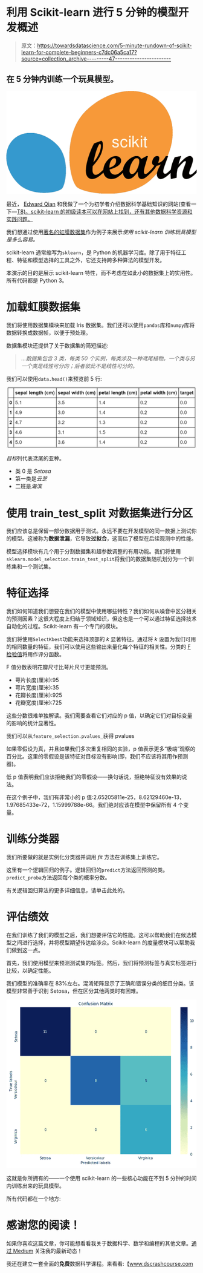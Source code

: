 # 利用 Scikit-learn 进行 5 分钟的模型开发概述

> 原文：<https://towardsdatascience.com/5-minute-rundown-of-scikit-learn-for-complete-beginners-c7dc06a5ca17?source=collection_archive---------47----------------------->

## 在 5 分钟内训练一个玩具模型。

![](img/70baac3d015f575e37a74fe256d7339d.png)

最近， [Edward Qian](https://medium.com/u/9ab35c11801?source=post_page-----c7dc06a5ca17--------------------------------) 和我做了一个为初学者介绍数据科学基础知识的网站(查看一下—[T8)。scikit-learn 的初级读本可以在网站上找到，还有其他数据科学资源和实践问题。](http://www.dscrashcourse.com)

我们想通过使用[著名的虹膜数据集](https://en.wikipedia.org/wiki/Iris_flower_data_set)作为例子来展示*使用 scikit-learn 训练玩具模型是多么容易。*

scikit-learn 通常缩写为`sklearn`，是 Python 的机器学习库。除了用于特征工程、特征和模型选择的工具之外，它还支持跨多种算法的模型开发。

本演示的目的是展示 scikit-learn 特性，而不考虑在如此小的数据集上的实用性。所有代码都是 Python 3。

# 加载虹膜数据集

我们将使用数据集模块来加载 Iris 数据集。我们还可以使用`pandas`库和`numpy`库将数据转换成数据帧，以便于预处理。

数据集模块还提供了关于数据集的简短描述:

> *…数据集包含 3 类，每类 50 个实例，每类涉及一种鸢尾植物。一个类与另一个类是线性可分的；后者彼此不是线性可分的。*

我们可以使用`data.head()`来预览前 5 行:

![](img/fec9c5f66bc3dd016dfbde12febe771c.png)

*目标*列代表鸢尾的亚种。

*   类 0 是 *Setosa*
*   第一类是*云芝*
*   二班是*海滨*

# 使用 train_test_split 对数据集进行分区

我们应该总是保留一部分数据用于测试。永远不要在开发模型的同一数据上测试你的模型。这被称为**数据泄漏**，它导致**过拟合**，这高估了模型在后续观测中的性能。

模型选择模块有几个用于分割数据集和超参数调整的有用功能。我们将使用`sklearn.model_selection.train_test_split`将我们的数据集随机划分为一个训练集和一个测试集。

# 特征选择

我们如何知道我们想要在我们的模型中使用哪些特性？我们如何从噪音中区分相关的预测因素？这很大程度上归结于领域知识，但这也是一个可以通过特征选择技术自动化的过程。Scikit-learn 有一个专门的模块。

我们将使用`SelectKbest`功能来选择顶部的 *k* 显著特征。通过将 *k* 设置为我们可用的相同数量的特征，我们可以使用这些输出来量化每个特征的相关性。分类的 [F 检验值](https://en.wikipedia.org/wiki/F-test)将用作评分函数。

F 值分数表明花瓣尺寸比萼片尺寸更能预测。

*   萼片长度(厘米):95
*   萼片宽度(厘米):35
*   花瓣长度(厘米):925
*   花瓣宽度(厘米):725

这些分数很难单独解读。我们需要查看它们对应的 p 值，以确定它们对目标变量的影响的统计显著性。

我们可以从`feature_selection.pvalues_`获得 pvalues

如果零假设为真，并且如果我们多次重复相同的实验，p 值表示更多“极端”观察的百分比。这里的零假设是该特征对目标没有影响(即，我们不应该将其用作预测器)。

低 p 值表明我们应该拒绝我们的零假设——换句话说，拒绝特征没有效果的说法。

在这个例子中，我们有非常小的 p 值:2.65205811e-25，8.62129460e-13，1.97685433e-72，1.15999788e-66。我们绝对应该在模型中保留所有 4 个变量。

# 训练分类器

我们所要做的就是实例化分类器并调用 *fit* 方法在训练集上训练它。

这里有一个逻辑回归的例子。逻辑回归的`predict`方法返回预测的类。`predict_proba`方法返回每个类的概率分数。

有关逻辑回归算法的更多详细信息，请单击此处的。

# 评估绩效

在我们训练了我们的模型之后，我们想要评估它的性能。这可以帮助我们在候选模型之间进行选择，并将模型期望传达给涉众。Scikit-learn 的度量模块可以帮助我们做到这一点。

首先，我们使用模型来预测测试集的标签。然后，我们将预测标签与真实标签进行比较，以确定性能。

我们模型的准确率在 83%左右。混淆矩阵显示了正确和错误分类的细目分类。该模型非常善于识别 Setosa，但在区分其他两类时有困难。

![](img/ceb694ea05147851c0dfaffd1b89e0d2.png)

这就是你所拥有的——一个使用 scikit-learn 的一些核心功能在不到 5 分钟的时间内训练出来的玩具模型。

所有代码都在一个地方:

# 感谢您的阅读！

如果你喜欢这篇文章，你可能想看看我关于数据科学、数学和编程的其他文章。[通过 Medium](https://medium.com/@mandygu) 关注我的最新动态！

我还在建立一套全面的**免费**数据科学课程。来看看:【www.dscrashcourse.com 